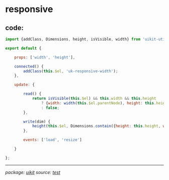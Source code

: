 # responsive

## code:

~~~javascript
import {addClass, Dimensions, height, isVisible, width} from 'uikit-util';

export default {

    props: ['width', 'height'],

    connected() {
        addClass(this.$el, 'uk-responsive-width');
    },

    update: {

        read() {
            return isVisible(this.$el) && this.width && this.height
                ? {width: width(this.$el.parentNode), height: this.height}
                : false;
        },

        write(dim) {
            height(this.$el, Dimensions.contain({height: this.height, width: this.width}, dim).height);
        },

        events: ['load', 'resize']

    }

};

~~~

* * *

_package: [uikit](uikit.md)_ _source: [test](https://github.com/git+https://github.com/uikit/uikit.git/tree/master/undefined/./src/js/core/responsive.js)_